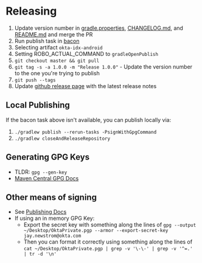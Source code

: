 # Releasing
1. Update version number in [gradle.properties](gradle.properties), [CHANGELOG.md](CHANGELOG.md), and [README.md](README.md) and merge the PR
2. Run publish task in [bacon](https://bacon-go.aue1e.saasure.net/tasks/RUN_GRADLE_PUBLISH_TASK)
  1. Selecting artifact `okta-idx-android`
  2. Setting ROBO_ACTUAL_COMMAND to `gradleOpenPublish`
3. `git checkout master && git pull`
4. `git tag -s -a 1.0.0 -m "Release 1.0.0"` - Update the version number to the one you're trying to publish
5. `git push --tags`
6. Update [github release page](https://github.com/okta/okta-idx-android/releases) with the latest release notes

## Local Publishing
If the bacon task above isn't available, you can publish locally via:
1. `./gradlew publish --rerun-tasks -PsignWithGpgCommand`
2. `./gradlew closeAndReleaseRepository`

## Generating GPG Keys
- TLDR: `gpg --gen-key`
- [Maven Central GPG Docs](https://central.sonatype.org/publish/requirements/gpg/)

## Other means of signing
- See [Publishing Docs](https://github.com/vanniktech/gradle-maven-publish-plugin#signing)
- If using an in memory GPG Key:
  - Export the secret key with something along the lines of `gpg --output ~/Desktop/OktaPrivate.pgp --armor --export-secret-key jay.newstrom@okta.com`
  - Then you can format it correctly using something along the lines of `cat ~/Desktop/OktaPrivate.pgp | grep -v '\-\-' | grep -v '^=.' | tr -d '\n'`
